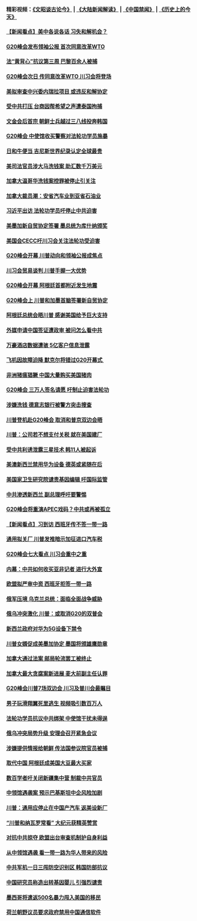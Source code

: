 #### 精彩视频：[《文昭谈古论今》](https://github.com/gfw-breaker/wenzhao/blob/master/README.md?t=12012131) | [《大陆新闻解读》](https://github.com/gfw-breaker/ntdtv-comedy/blob/master/README.md?t=12012131) | [《中国禁闻》](https://github.com/gfw-breaker/ntdtv-news/blob/master/README.md?t=12012131) | [《历史上的今天》](https://github.com/gfw-breaker/today-in-history/blob/master/README.md?t=12012131) 

#### [【新闻看点】美中各说各话 习失和解机会？](../pages/nsc418/n10885600.md?t=12012131) 

#### [G20峰会发布领袖公报 首次同意改革WTO](../pages/nsc418/n10885805.md?t=12012131) 

#### [法“黄背心”抗议第三周 巴黎百余人被捕](../pages/nsc418/n10885731.md?t=12012131) 

#### [G20峰会次日 传同意改革WTO 川习会将登场](../pages/nsc418/n10885625.md?t=12012131) 

#### [美拟审查中兴委内瑞拉项目 或违反和解协定](../pages/nsc418/n10885649.md?t=12012131) 

#### [受中共打压 台商因帮希望之声遭泰国拘捕](../pages/nsc418/n10885391.md?t=12012131) 

#### [文金会后首宗 朝鲜士兵越过三八线投奔韩国](../pages/nsc418/n10885189.md?t=12012131) 

#### [G20峰会 中使馆收买警察对法轮功学员施暴](../pages/nsc418/n10885023.md?t=12012131) 

#### [日和牛便当 吉尼斯世界纪录认定全球最贵](../pages/nsc418/n10885223.md?t=12012131) 

#### [美司法官员涉大马洗钱案 助汇数千万美元](../pages/nsc418/n10885165.md?t=12012131) 

#### [加拿大温哥华洗钱案控罪被停止引关注](../pages/nsc418/n10884450.md?t=12012131) 

#### [加拿大裁员潮：安省汽车业到亚省石油业](../pages/nsc418/n10884505.md?t=12012131) 

#### [习近平出访 法轮功学员吁停止中共迫害](../pages/nsc418/n10884080.md?t=12012131) 

#### [美墨加新自贸协定签署 墨总统为库什纳颁奖](../pages/nsc418/n10884432.md?t=12012131) 

#### [美国会CECC吁川习会关注法轮功受迫害](../pages/nsc418/n10884257.md?t=12012131) 

#### [G20峰会开幕 川普动向和领袖公报成焦点](../pages/nsc418/n10884060.md?t=12012131) 

#### [川习会贸易谈判 川普手握一大优势](../pages/nsc418/n10884168.md?t=12012131) 

#### [G20峰会开幕 阿根廷首都附近发生地震](../pages/nsc418/n10884099.md?t=12012131) 

#### [G20峰会上 川普和加墨首脑签署新自贸协定](../pages/nsc418/n10883937.md?t=12012131) 

#### [阿根廷总统会晤川普 感谢美国给予巨大支持](../pages/nsc418/n10883966.md?t=12012131) 

#### [外媒申请中国签证遭政审 被问怎么看中共](../pages/nsc418/n10883688.md?t=12012131) 

#### [万豪酒店数据遭骇 5亿客户信息泄露](../pages/nsc418/n10883825.md?t=12012131) 

#### [飞机因故障迫降 默克尔将错过G20开幕式 ](../pages/nsc418/n10883547.md?t=12012131) 

#### [非洲猪瘟猖獗 中国大量购买美国猪肉](../pages/nsc418/n10882413.md?t=12012131) 

#### [G20峰会 三万人签名请愿 吁制止迫害法轮功](../pages/nsc418/n10881913.md?t=12012131) 

#### [涉嫌洗钱 德意志银行被警方突击搜查](../pages/nsc418/n10881516.md?t=12012131) 

#### [川普登机赴G20峰会 取消和普京双边会晤](../pages/nsc418/n10881995.md?t=12012131) 

#### [川普：公司若不想支付关税 就在美国建厂](../pages/nsc418/n10881565.md?t=12012131) 

#### [受中共利诱泄露三星技术 韩11人被起诉](../pages/nsc418/n10879124.md?t=12012131) 

#### [美澳新西兰禁用华为设备 德英或紧随在后](../pages/nsc418/n10881567.md?t=12012131) 

#### [美国家卫生研究院谴责基因编辑 吁国际监管](../pages/nsc418/n10881147.md?t=12012131) 

#### [中共渗透新西兰 副总理呼吁要警惕](../pages/nsc418/n10879826.md?t=12012131) 

#### [G20峰会将重演APEC戏码？中共或再被孤立](../pages/nsc418/n10880029.md?t=12012131) 

#### [【新闻看点】习到访 西班牙传不签一带一路](../pages/nsc418/n10879605.md?t=12012131) 

#### [通用拟关厂 川普发推暗示加征进口汽车税](../pages/nsc418/n10879747.md?t=12012131) 

#### [G20峰会七大看点 川习会重中之重](../pages/nsc418/n10879611.md?t=12012131) 

#### [内幕：中共如何收买亚非记者 进行大外宣](../pages/nsc418/n10879405.md?t=12012131) 

#### [欧盟拟严审中资 西班牙拒签一带一路](../pages/nsc418/n10879421.md?t=12012131) 

#### [俄军压境 乌克兰总统：面临全面战争威胁](../pages/nsc418/n10878722.md?t=12012131) 

#### [俄乌冲突激化 川普：或取消G20的双普会](../pages/nsc418/n10878861.md?t=12012131) 

#### [新西兰政府对华为5G设备下禁令](../pages/nsc418/n10878480.md?t=12012131) 

#### [川普女婿促成美墨加协定 墨国将颁雄鹰勋章](../pages/nsc418/n10878129.md?t=12012131) 

#### [加拿大通过法案 邮局轮流罢工被终止](../pages/nsc418/n10878104.md?t=12012131) 

#### [加拿大最大贪腐案新进展 麦大前副主任认罪](../pages/nsc418/n10878080.md?t=12012131) 

#### [G20峰会川普7场双边会 川习及普川会最瞩目](../pages/nsc418/n10877729.md?t=12012131) 

#### [男子玩滑翔翼死里逃生 视频吸引数百万人](../pages/nsc418/n10877704.md?t=12012131) 

#### [法轮功学员抗议中共绑架 中使馆干扰未得逞](../pages/nsc418/n10877075.md?t=12012131) 

#### [俄乌冲突局势升级 安理会召开紧急会议](../pages/nsc418/n10876819.md?t=12012131) 

#### [涉嫌提供情报给朝鲜 传法国参议院官员被捕](../pages/nsc418/n10876717.md?t=12012131) 

#### [取代中国 阿根廷成美国大豆最大买家](../pages/nsc418/n10876091.md?t=12012131) 

#### [数百学者吁关闭新疆集中营 制裁中共官员](../pages/nsc418/n10876142.md?t=12012131) 

#### [中领馆遇袭案 预示巴基斯坦中企风险加剧](../pages/nsc418/n10875640.md?t=12012131) 

#### [川普：通用应停止在中国产汽车 返美设新厂](../pages/nsc418/n10875814.md?t=12012131) 

#### [“川普和纳瓦罗常看” 大纪元获精英赞赏](../pages/nsc418/n10874031.md?t=12012131) 

#### [对抗中共掠夺 欧盟出台审查机制护自身利益](../pages/nsc418/n10875554.md?t=12012131) 

#### [从中领馆遇袭 看一带一路为华人带来的风险](../pages/nsc418/n10875453.md?t=12012131) 

#### [中共军机一日三闯防空识别区 韩国防部抗议](../pages/nsc418/n10874735.md?t=12012131) 

#### [中国研究员称造出转基因婴儿 引强烈谴责](../pages/nsc418/n10874934.md?t=12012131) 

#### [墨西哥将遣返500名暴力闯入美国的移民](../pages/nsc418/n10874795.md?t=12012131) 

#### [荷兰朝野议员要求政府禁用中国通信软件](../pages/nsc418/n10874343.md?t=12012131) 

